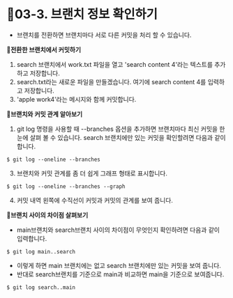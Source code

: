 # 🌴03-3. 브랜치 정보 확인하기
 - 브랜치를 전환하면 브랜치마다 서로 다른 커밋을 처리 할 수 있습니다.

**🌱전환한 브랜치에서 커밋하기**
1. search 브랜치에서 work.txt 파일을 열고 'search content 4'라는 텍스트를 추가하고 저장합니다.
2. search.txt라는 새로운 파일을 만들겠습니다. 여기에 search content 4를 입력하고 저장합니다.
3. 'apple work4'라는 메시지와 함께 커밋합니다.

**🌱브랜치와 커밋 관계 알아보기**
1. git log 명령을 사용할 때 --branches 옵션을 추가하면 브랜치마다 최신 커밋을 한눈에 살펴 볼 수 있습니다. search 브랜치에만 있는 커밋을 확인할려면 다음과 같이 합니다.
```
$ git log --oneline --branches
```
3. 브랜치와 커밋 관계를 좀 더 쉽게 그래프 형태로 표시합니다.
```
$ git log --oneline --branches --graph
```
4. 커밋 내역 왼쪽에 수직선이 커밋과 커밋의 관계를 보여 줍니다.

**🌱브랜치 사이의 차이점 살펴보기**
 - main브랜치와 search브랜치 사이의 차이점이 무엇인지 확인하려면 다음과 같이 입력합니다.
 ```
 $ git log main..search
 ```
 - 이렇게 하면 main 브랜치에는 없고 search 브랜치에만 있는 커밋을 보여 줍니다.
 - 반대로 search브랜치를 기준으로 main과 비교하면 main을 기준으로 보여줍니다.
 ```
 $ git log search..main
 ```